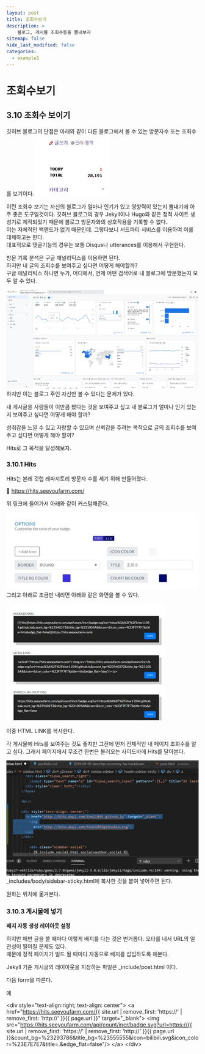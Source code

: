 ```yaml
---
layout: post
title: 조회수보기
description: >
    블로그, 게시물 조회수등을 뽐내보자
sitemap: false
hide_last_modified: false
categories:
  - example1
---
```


# 조회수보기


## 3.10 조회수 보이기

깃허브 블로그의 단점은 아래와 같이 다른 블로그에서 볼 수 있는 방문자수 또는 조회수를 보기이다.
![그림1](/assets/img/blog/example1/3101.jpg)

이런 조회수 보기는 자신의 블로그가 얼마나 인기가 있고 영향력이 있는지 뽐내기에 아주 좋은 도구일것이다. 깃허브 블로그의 경우 Jekyll이나 Hugo와 같은 정적 사이트 생성기로 제작되었기 때문에 블로그 방문자와의 상호작용을 기록할 수 없다.  
이는 자체적인 백엔드가 없기 때문인데. 그렇다보니 서드파티 서비스를 이용하여 이를 대체하고는 한다.   
대표적으로 댓글기능의 경우는 보통 Disqus나 utterances를 이용해서 구현한다. 

방문 기록 분석은 구글 애널리틱스를 이용하면 된다.  
하지만 내 글의 조회수를 보여주고 싶다면 어떻게 해야할까?  
구글 애널리틱스 하나면 누가, 어디에서, 언제 어떤 검색어로 내 블로그에 방문했는지 모두 알 수 있다.

![그림2](/assets/img/blog/example1/3102.jpg)  
하지만 이는 블로그 주인 자신만 볼 수 있다는 문제가 있다.

내 게시글을 사람들이 이만큼 봤다는 것을 보여주고 싶고 내 블로그가 얼마나 인기 있는지 보여주고 싶다면 어떻게 해야 할까?

성취감을 느낄 수 있고 자랑할 수 있으며 신뢰감을 주려는 목적으로 글의 조회수를 보여주고 싶다면 어떻게 해야 할까? 

Hits로 그 목적을 달성해보자.

### 3.10.1 Hits

Hits는 본래 깃헙 레파지토리 방문자 수를 세기 위해 만들어졌다.  

🔗 <https://hits.seeyoufarm.com/>

위 링크에 들어가서 아래와 같이 커스텀해준다.

![그림3](/assets/img/blog/example1/3103.jpg)   
그리고 아래로 조금만 내리면 아래와 같은 화면을 볼 수 있다.

![그림4](/assets/img/blog/example1/3104.jpg)

이중 HTML LINK를 복사한다.

각 게시물에 Hits를 보여주는 것도 좋지만 그전에 먼저 전체적인 내 페이지 조회수를 알고 싶다. 그래서 페이지에서 무조건 한번은 불러오는 사이드바에 Hits를 달아본다.

![그림5](/assets/img/blog/example1/3105.jpg)  
_includes/body/sidebar-sticky.html에 복사한 것을 붙여 넣어주면 된다.

원하는 위치에 옮겨본다.

### 3.10.3 게시물에 넣기

**배지 자동 생성 레이아웃 설정**

하지만 매번 글을 쓸 때마다 이렇게 배지를 다는 것은 번거롭다. 오타를 내서 URL의 일관성이 떨어질 문제도 있다.  
때문에 정적 페이지가 빌드 될 때마다 자동으로 배지를 삽입하도록 해본다.  

Jekyll 기준 게시글의 레이아웃을 지정하는 파일은
_include/post.html 이다.

다음 form을 따른다.

예

\<div style="text-align:right; text-align: center">
  \<a href="https://hits.seeyoufarm.com/{{ site.url | remove_first: 'https://' | remove_first: 'http://' }}{{ page.url }}"
    target="_blank">
    \<img
    src="https://hits.seeyoufarm.com/api/count/incr/badge.svg?url=https://{{ site.url | remove_first: 'https://' | remove_first: 'http://' }}{{ page.url }}&count_bg=%23293786&title_bg=%23555555&icon=bilibili.svg&icon_color=%23E7E7E7&title=.&edge_flat=false"/>
  \</a>
\</div>

